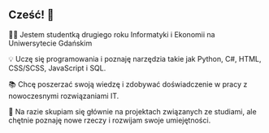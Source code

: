 ## Cześć! 👋

👩‍💻 Jestem studentką drugiego roku Informatyki i Ekonomii na Uniwersytecie Gdańskim   

💡 Uczę się programowania i poznaję narzędzia takie jak Python, C#, HTML, CSS/SCSS, JavaScript i SQL.

📚 Chcę poszerzać swoją wiedzę i zdobywać doświadczenie w pracy z nowoczesnymi rozwiązaniami IT.

🌱 Na razie skupiam się głównie na projektach związanych ze studiami, ale chętnie poznaję nowe rzeczy i rozwijam swoje umiejętności.
